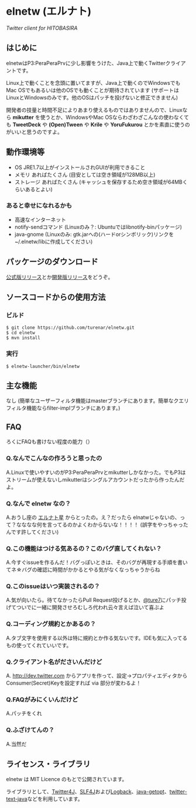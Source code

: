 # elnetw (エルナト)
_Twitter client for HITOBASIRA_

## はじめに

elnetwはP3:PeraPeraPrvに少し影響をうけた、Java上で動くTwitterクライアントです。

Linux上で動くことを念頭に置いてますが、Java上で動くのでWindowsでもMac OSでもあるいは他のOSでも動くことが期待されています (サポートはLinuxとWindowsのみです。他のOSはパッチを投げないと修正できません)

開発者の技量と時間不足によりあまり使えるものではありませんので、Linuxなら **mikutter** を使うとか、WindowsやMac OSならわざわざこんなの使わなくても **TweetDeck** や **(Open)Tween** や **Krile** や **YoruFukurou** とかを素直に使うのがいいと思うのですよ。

## 動作環境等

 * OS
     JRE1.7以上がインストールされGUIが利用できること
 * メモリ
     あればたくさん (目安としては空き領域が128MB以上)
 * ストレージ
     あればたくさん (キャッシュを保存するため空き領域が64MBくらいあるとよい)

### あると幸せになれるかも

 * 高速なインターネット
 * notify-sendコマンド (Linuxのみ？: Ubuntuではlibnotify-binパッケージ)
 * java-gnome (Linuxのみ: gtk.jarへの(ハードorシンボリック)リンクを~/.elnetw/libに作成してください)

## パッケージのダウンロード

[公式版リリース]とか[開発版リリース]をどうぞ。

[公式版リリース]: http://sourceforge.jp/users/turenar/pf/elnetw/files/?id=2305
[開発版リリース]: http://sourceforge.jp/users/turenar/pf/elnetw/files/?id=2303

## ソースコードからの使用方法

### ビルド

    $ git clone https://github.com/turenar/elnetw.git
    $ cd elnetw
    $ mvn install

### 実行

    $ elnetw-launcher/bin/elnetw

## 主な機能

なし (簡単なユーザーフィルタ機能はmasterブランチにあります。簡単なクエリフィルタ機能ならfilter-implブランチにあります。)

## FAQ
ろくにFAQも書けない程度の能力（）
### Q.なんでこんなの作ろうと思ったの
A.Linuxで使いやすいのがP3:PeraPeraPrvとmikutterしかなかった。でもP3はストリームが使えないしmikutterはシングルアカウントだったから作ったんだよ。
### Q.なんで elnetw なの？
A.おうし座の [エルナト星](http://ja.wikipedia.org/wiki/%E3%82%A8%E3%83%AB%E3%83%8A%E3%83%88) からとったの。え？だったら elnatwじゃないの、って？なななな何を言ってるのかよくわからないな！！！！ (誤字をやっちゃったんです許してください)
### Q.この機能はつける気あるの？このバグ直してくれない？
A.今すぐissueを作るんだ！バグっぽいときは、そのバグが再現する手順を書いてネ☆バグの確認に時間がかかるとやる気がなくなっちゃうからね
### Q.このissueはいつ実装されるの？
A.気が向いたら。待てなかったらPull Request投げるとか、[@ture7]にパッチ投げてついでに一緒に開発させろむしろ代われ云々言えば泣いて喜ぶよ
### Q.コーディング規約とかあるの？
A.タブ文字を使用する以外は特に規約とか作る気ないです。IDEも気に入ってるもの使ってくれていいです。
### Q.クライアント名がださいんだけど
A. http://dev.twitter.com からアプリを作って、設定→プロパティエディタからConsumer(Secret)Keyを設定すれば via 部分が変わるよ！
### Q.FAQがみにくいんだけど
A.パッチをくれ
### Q.ふざけてんの？
A.当然だ

## ライセンス・ライブラリ

elnetw は MIT Licence のもとで公開されています。

ライブラリとして、[Twitter4J]、[SLF4J]および[Logback]、[java-getopt]、[twitter-text-java]などを利用しています。

[@ture7]: http://twitter.com/ture7 "ごにょごにょやってるひとのTwitterアカウント"
[Twitter4J]: http://twitter4j.org/ "Twitter4J - A Java library for the Twitter API"
[SLF4J]: http://slf4j.org/ "Simple Logging Facade for Java (SLF4J)"
[Logback]: http://logback.qos.ch/ "Logback"
[java-getopt]: http://www.urbanophile.com/arenn/hacking/download.html#getopt "GNU Getopt - Java port"
[twitter-text-java]: https://github.com/twitter/twitter-text-java "A Java implementation of Twitter's text processing library"
